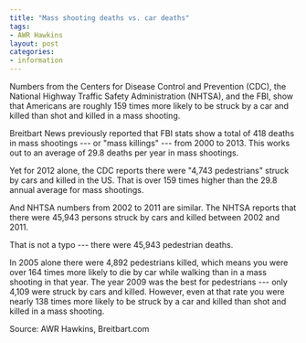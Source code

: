 ```yaml
---
title: "Mass shooting deaths vs. car deaths"
tags:
- AWR Hawkins
layout: post
categories:
- information
---
```


Numbers from the Centers for Disease Control and Prevention (CDC), the National Highway Traffic Safety Administration (NHTSA), and the FBI, show that Americans are roughly 159 times more likely to be struck by a car and killed than shot and killed in a mass shooting.

Breitbart News previously reported that FBI stats show a total of 418 deaths in mass shootings --- or "mass killings" --- from 2000 to 2013. This works out to an average of 29.8 deaths per year in mass shootings.

Yet for 2012 alone, the CDC reports there were "4,743 pedestrians" struck by cars and killed in the US. That is over 159 times higher than the 29.8 annual average for mass shootings.

And NHTSA numbers from 2002 to 2011 are similar. The NHTSA reports that there were 45,943 persons struck by cars and killed between 2002 and 2011.

That is not a typo --- there were 45,943 pedestrian deaths.

In 2005 alone there were 4,892 pedestrians killed, which means you were over 164 times more likely to die by car while walking than in a mass shooting in that year. The year 2009 was the best for pedestrians --- only 4,109 were struck by cars and killed. However, even at that rate you were nearly 138 times more likely to be struck by a car and killed than shot and killed in a mass shooting.

Source: AWR Hawkins, Breitbart.com
